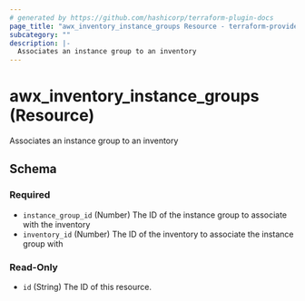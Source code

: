 ```yaml
---
# generated by https://github.com/hashicorp/terraform-plugin-docs
page_title: "awx_inventory_instance_groups Resource - terraform-provider-awx"
subcategory: ""
description: |-
  Associates an instance group to an inventory
---
```


# awx_inventory_instance_groups (Resource)

Associates an instance group to an inventory



<!-- schema generated by tfplugindocs -->
## Schema

### Required

- `instance_group_id` (Number) The ID of the instance group to associate with the inventory
- `inventory_id` (Number) The ID of the inventory to associate the instance group with

### Read-Only

- `id` (String) The ID of this resource.
